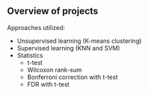 ## Overview of projects

Approaches utilized:

- Unsupervised learning (K-means clustering)
- Supervised learning (KNN and SVM)
- Statistics
  - t-test
  - Wilcoxon rank-sum 
  - Bonferroni correction with t-test
  - FDR with t-test
